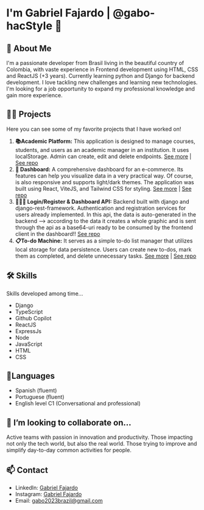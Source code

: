 # I'm Gabriel Fajardo | @gabo-hacStyle 👋

## 🚀 About Me
I'm a passionate developer from Brasil living in the beautiful country of Colombia, with vaste experience in Frontend development using HTML, CSS and ReactJS (+3 years). Currently learning python and Django for backend development. I love tackling new challenges and learning new technologies.
I'm looking for a job opportunity to expand my professional knowledge and gain more experience.

## 👨‍💻 Projects

Here you can see some of my favorite projects that I have worked on! 

1. **📚Academic Platform:** This application is designed to manage courses, students, and users as an academic manager in an institution. It uses localStorage. Admin can create, edit and delete endpoints. [See more](https://academic-platform.vercel.app/) | [See repo](https://github.com/gabo-hacStyle/academic-platform)
2. **📰 Dashboard:** A comprehensive dashboard for an e-commerce. Its features can help you visualize data in a very practical way. Of course, is also responsive and supports light/dark themes. The application was built using React, ViteJS, and Tailwind CSS for styling. [See more](https://dashboard-app-psi-vert.vercel.app/) | [See repo](https://github.com/gabo-hacStyle/dashboard-app) 
3. **👨🏻‍⚖️ Login/Register & Dashboard API:** Backend built with django and django-rest-framework. Authentication and registration services for users already implemented. In this api, the data is auto-generated in the backend --> according to the data it creates a whole graphic and is sent through the api as a base64-uri ready to be consumed by the frontend client in the dashboard!!  [See repo](https://github.com/gabo-hacStyle/auth-backend)
4. **📋To-do Machine:** It serves as a simple to-do list manager that utilizes local storage for data persistence. Users can create new to-dos, mark them as completed, and delete unnecessary tasks. [See more](https://gabo-hacstyle.github.io/to-do-machine/) | [See repo](https://github.com/gabo-hacStyle/to-do-machine) 

## 🛠️ Skills
Skills developed among time...
- Django
- TypeScript
- Github Copilot
- ReactJS 
- ExpressJs
- Node
- JavaScript 
- HTML 
- CSS

## 💬Languages 
- Spanish (fluemt)
- Portuguese (fluent)
- English level C1 (Conversational and professional)
## 👯  I’m looking to collaborate on...
Active teams with passion in innovation and productivity. Those impacting not only the tech world, but also the real world. Those trying to improve and simplify day-to-day common activities for people. 
## 📫 Contact
- LinkedIn: [Gabriel Fajardo](https://www.linkedin.com/in/gabriel-fajardo-ortiz-174b55268/)
- Instagram: [Gabriel Fajardo](https://www.instagram.com/gabo_ortiz/)
- Email: gabo2023brazil@gmail.com

<!--
**gabo-hacStyle/gabo-hacStyle** is a ✨ _special_ ✨ repository because its `README.md` (this file) appears on your GitHub profile.

Here are some ideas to get you started:

- 🔭 I’m currently working on ...
- 🌱 I’m currently learning ...
- 👯 I’m looking to collaborate on ...
- 🤔 I’m looking for help with ...
- 💬 Ask me about ...
- 📫 How to reach me: ...
- 😄 Pronouns: ...
- ⚡ Fun fact: ...
-->
